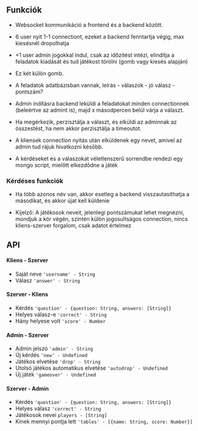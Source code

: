 ## Funkciók

- Websocket kommunikáció a frontend és a backend között.

- 6 user nyit 1-1 connectiont, ezeket a backend fenntartja végig, max kiesésnél dropolhatja
- +1 user admin jogokkal indul, csak az időzítést intézi, elindítja a feladatok kiadását és tud játékost törölni (gomb vagy kiesés alapján)
- Ez két külön gomb.

- A feladatok adatbázisban vannak, leírás - válaszok - jó válasz - pontszám?

- Admin indításra backend leküldi a feladatokat minden connectionnek (beleértve az admint is), majd x másodpercen belül várja a választ.
- Ha megérkezik, perzisztálja a választ, és elküldi az adminnak az összestést, ha nem akkor perzisztálja a timeoutot.

- A kliensek connection nyitás után elküldenek egy nevet, amivel az admin tud rájuk hivatkozni később.

- A kérdéseket és a válaszokat véletlenszerű sorrendbe rendezi egy mongo script, mielőtt elkezdődne a játék

### Kérdéses funkciók

- Ha több azonos név van, akkor esetleg a backend visszautasíthatja a másodikat, és akkor újat kell küldenie

- Kijelző: A játékosok neveit, jelenlegi pontszámukat lehet megnézni, mondjuk a kör végén, szintén külön jogosultságos connection, nincs kliens-szerver forgalom, csak adatot értelmez

## API

#### Kliens - Szerver
- Saját neve `'username' - String`
- Válasz `'answer' - String`

#### Szerver - Kliens
- Kérdés `'question' - {question: String, answers: [String]}`
- Helyes válasz-e `'correct' - String`
- Hány helyese volt `'score' - Number`

#### Admin - Szerver
- Admin jelszó `'admin' - String`
- Új kérdés `'new' - Undefined`
- Játékos elvetése `'drop' - String`
- Utolsó játékos automatikus elvetése `'autodrop' - Undefined`
- Új játék `'gameover' - Undefined`

#### Szerver - Admin
- Kérdés `'question' - {question: String, answers: [String]}`
- Helyes válasz `'correct' - String`
- Játékosok nevei `players - [String]`
- Kinek mennyi pontja lett `'tables' - [{name: String, score: Number}]`